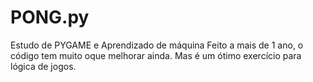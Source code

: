 # PONG.py

Estudo de PYGAME e Aprendizado de máquina
Feito a mais de 1 ano, o código tem muito oque melhorar ainda.
Mas é um ótimo exercício para lógica de jogos.





